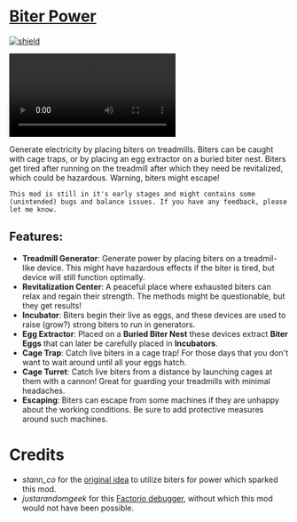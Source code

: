 # [Biter Power](https://mods.factorio.com/mod/biter-power)

[![shield](https://img.shields.io/badge/dynamic/json?color=orange&label=Factorio&query=downloads_count&suffix=%20downloads&url=https%3A%2F%2Fmods.factorio.com%2Fapi%2Fmods%2Fbiter-power)](https://mods.factorio.com/mod/biter-power)

![](https://i.imgur.com/vesO4dr.mp4)

Generate electricity by placing biters on treadmills. Biters can be caught with cage traps, or by placing an egg extractor on a buried biter nest. Biters get tired after running on the treadmill after which they need be revitalized, which could be hazardous. Warning, biters might escape!

`This mod is still in it's early stages and might contains some (unintended) bugs and balance issues. If you have any feedback, please let me know.`

## Features:

- **Treadmill Generator**: Generate power by placing biters on a treadmil-like device. This might have hazardous effects if the biter is tired, but device will still function optimally.
- **Revitalization Center**: A peaceful place where exhausted biters can relax and regain their strength. The methods might be questionable, but they get results!
- **Incubator**: Biters begin their live as eggs, and these devices are used to raise (grow?) strong biters to run in generators.
- **Egg Extractor**: Placed on a **Buried Biter Nest** these devices extract **Biter Eggs** that can later be carefully placed in **Incubators**.
- **Cage Trap**: Catch live biters in a cage trap! For those days that you don't want to wait around until all your eggs hatch.
- **Cage Turret**: Catch live biters from a distance by launching cages at them with a cannon! Great for guarding your treadmills with minimal headaches.
- **Escaping**: Biters can escape from some machines if they are unhappy about the working conditions. Be sure to add protective measures around such machines.


# Credits
-  _stann_co_ for the [original idea](https://forums.factorio.com/103767) to utilize biters for power which sparked this mod.
- _justarandomgeek_ for this [Factorio debugger](https://marketplace.visualstudio.com/items?itemName=justarandomgeek.factoriomod-debug), without which this mod would not have been possible.
